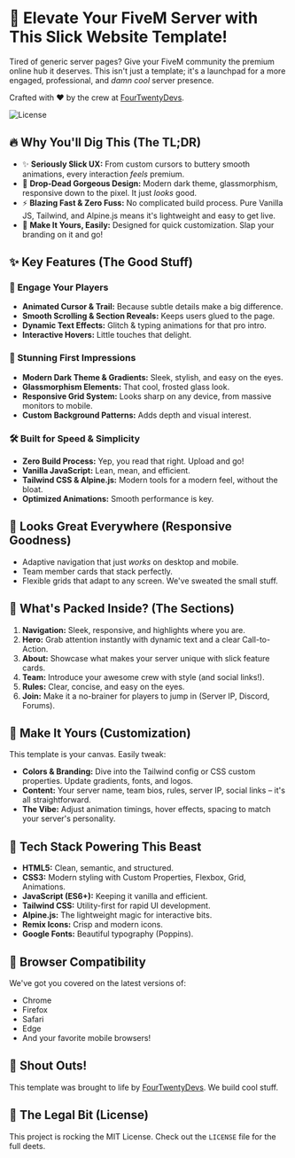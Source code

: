 # 🚀 Elevate Your FiveM Server with This Slick Website Template!

Tired of generic server pages? Give your FiveM community the premium online hub it deserves. This isn't just a template; it's a launchpad for a more engaged, professional, and *damn cool* server presence.

Crafted with ❤️ by the crew at [FourTwentyDevs](https://fourtwenty.dev).

![License](https://img.shields.io/badge/license-MIT-blue.svg)

## 🔥 Why You'll Dig This (The TL;DR)

*   ✨ **Seriously Slick UX:** From custom cursors to buttery smooth animations, every interaction *feels* premium.
*   🎨 **Drop-Dead Gorgeous Design:** Modern dark theme, glassmorphism, responsive down to the pixel. It just *looks* good.
*   ⚡ **Blazing Fast & Zero Fuss:** No complicated build process. Pure Vanilla JS, Tailwind, and Alpine.js means it's lightweight and easy to get live.
*   🔧 **Make It Yours, Easily:** Designed for quick customization. Slap your branding on it and go!

## ✨ Key Features (The Good Stuff)

### 🎯 Engage Your Players
*   **Animated Cursor & Trail:** Because subtle details make a big difference.
*   **Smooth Scrolling & Section Reveals:** Keeps users glued to the page.
*   **Dynamic Text Effects:** Glitch & typing animations for that pro intro.
*   **Interactive Hovers:** Little touches that delight.

### 🎨 Stunning First Impressions
*   **Modern Dark Theme & Gradients:** Sleek, stylish, and easy on the eyes.
*   **Glassmorphism Elements:** That cool, frosted glass look.
*   **Responsive Grid System:** Looks sharp on any device, from massive monitors to mobile.
*   **Custom Background Patterns:** Adds depth and visual interest.

### 🛠 Built for Speed & Simplicity
*   **Zero Build Process:** Yep, you read that right. Upload and go!
*   **Vanilla JavaScript:** Lean, mean, and efficient.
*   **Tailwind CSS & Alpine.js:** Modern tools for a modern feel, without the bloat.
*   **Optimized Animations:** Smooth performance is key.

## 📱 Looks Great Everywhere (Responsive Goodness)

*   Adaptive navigation that just *works* on desktop and mobile.
*   Team member cards that stack perfectly.
*   Flexible grids that adapt to any screen. We've sweated the small stuff.

## 🌟 What's Packed Inside? (The Sections)

1.  **Navigation:** Sleek, responsive, and highlights where you are.
2.  **Hero:** Grab attention instantly with dynamic text and a clear Call-to-Action.
3.  **About:** Showcase what makes your server unique with slick feature cards.
4.  **Team:** Introduce your awesome crew with style (and social links!).
5.  **Rules:** Clear, concise, and easy on the eyes.
6.  **Join:** Make it a no-brainer for players to jump in (Server IP, Discord, Forums).

## 🔧 Make It Yours (Customization)

This template is your canvas. Easily tweak:

*   **Colors & Branding:** Dive into the Tailwind config or CSS custom properties. Update gradients, fonts, and logos.
*   **Content:** Your server name, team bios, rules, server IP, social links – it's all straightforward.
*   **The Vibe:** Adjust animation timings, hover effects, spacing to match your server's personality.

## 🚀 Tech Stack Powering This Beast

*   **HTML5:** Clean, semantic, and structured.
*   **CSS3:** Modern styling with Custom Properties, Flexbox, Grid, Animations.
*   **JavaScript (ES6+):** Keeping it vanilla and efficient.
*   **Tailwind CSS:** Utility-first for rapid UI development.
*   **Alpine.js:** The lightweight magic for interactive bits.
*   **Remix Icons:** Crisp and modern icons.
*   **Google Fonts:** Beautiful typography (Poppins).

## 📱 Browser Compatibility

We've got you covered on the latest versions of:
*   Chrome
*   Firefox
*   Safari
*   Edge
*   And your favorite mobile browsers!

## 🤝 Shout Outs!

This template was brought to life by [FourTwentyDevs](https://fourtwenty.dev). We build cool stuff.

## 📄 The Legal Bit (License)

This project is rocking the MIT License. Check out the `LICENSE` file for the full deets.